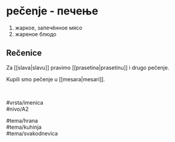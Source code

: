# pečenje - печење

1. жаркое, запечённое мясо  
2. жареное блюдо

## Rečenice

Za [[slava|slavu]] pravimo [[prasetina|prasetinu]] i drugo pečenje.

Kupili smo pečenje u [[mesara|mesari]].

<br>

#vrsta/imenica  
#nivo/A2  

#tema/hrana  
#tema/kuhinja  
#tema/svakodnevica
